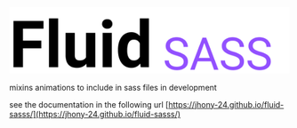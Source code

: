 <p align="center">
    <img src="docs/assets/images/fluid.png" />
</p>

mixins animations to include in sass files in development

see the documentation in the following url [https://jhony-24.github.io/fluid-sasss/](https://jhony-24.github.io/fluid-sasss/)